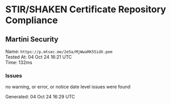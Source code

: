 # STIR/SHAKEN Certificate Repository Compliance

## Martini Security

Name: `https://p.mtsec.me/2e5a/MjWwaRK55idX.pem`\
Tested At: 04 Oct 24 16:21 UTC\
Time: 132ms

### Issues

no warning, or error, or notice date level issues were found

Generated: 04 Oct 24 16:29 UTC